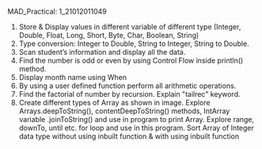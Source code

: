 MAD_Practical: 1_21012011049
1. Store & Display values in different variable of different type (Integer, Double, Float, Long, Short, Byte, Char, Boolean, String)
2. Type conversion: Integer to Double, String to Integer, String to Double.
3. Scan student’s information and display all the data.
4. Find the number is odd or even by using Control Flow inside println() method.
5. Display month name using When
6. By using a user defined function perform all arithmetic operations.
7. Find the factorial of number by recursion. Explain "tailrec" keyword.
8. Create different types of Array as shown in image. Explore Arrays.deepToString(), contentDeepToString() methods, IntArray variable .joinToString()  and use in program to print Array. Explore range, downTo, until etc. for loop and use in this program. Sort Array of Integer data type without using inbuilt function & with using inbuilt function
